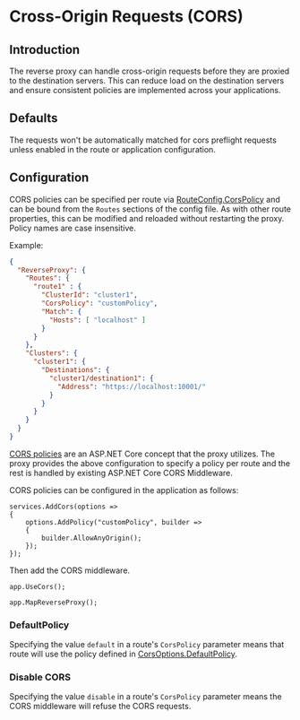 # Cross-Origin Requests (CORS)

## Introduction

The reverse proxy can handle cross-origin requests before they are proxied to the destination servers. This can reduce load on the destination servers and ensure consistent policies are implemented across your applications.

## Defaults
The requests won't be automatically matched for cors preflight requests unless enabled in the route or application configuration.

## Configuration
CORS policies can be specified per route via [RouteConfig.CorsPolicy](xref:Yarp.ReverseProxy.Configuration.RouteConfig) and can be bound from the `Routes` sections of the config file. As with other route properties, this can be modified and reloaded without restarting the proxy. Policy names are case insensitive.

Example:
```JSON
{
  "ReverseProxy": {
    "Routes": {
      "route1" : {
        "ClusterId": "cluster1",
        "CorsPolicy": "customPolicy",
        "Match": {
          "Hosts": [ "localhost" ]
        }
      }
    },
    "Clusters": {
      "cluster1": {
        "Destinations": {
          "cluster1/destination1": {
            "Address": "https://localhost:10001/"
          }
        }
      }
    }
  }
}
```

[CORS policies](https://docs.microsoft.com/aspnet/core/security/cors#cors-with-named-policy-and-middleware) are an ASP.NET Core concept that the proxy utilizes. The proxy provides the above configuration to specify a policy per route and the rest is handled by existing ASP.NET Core CORS Middleware.

CORS policies can be configured in the application as follows:
```
services.AddCors(options =>
{
    options.AddPolicy("customPolicy", builder =>
    {
        builder.AllowAnyOrigin();
    });
});
```

Then add the CORS middleware.

```
app.UseCors();

app.MapReverseProxy();
```


### DefaultPolicy

Specifying the value `default` in a route's `CorsPolicy` parameter means that route will use the policy defined in [CorsOptions.DefaultPolicy](https://docs.microsoft.com/dotnet/api/microsoft.aspnetcore.cors.infrastructure.corsoptions.defaultpolicyname).

### Disable CORS

Specifying the value `disable` in a route's `CorsPolicy` parameter means the CORS middleware will refuse the CORS requests.
